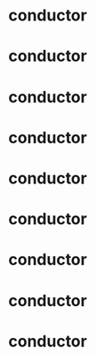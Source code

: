 #
#
# conductor
# conductor
# conductor
# conductor
# conductor
# conductor
# conductor
# conductor
# conductor
